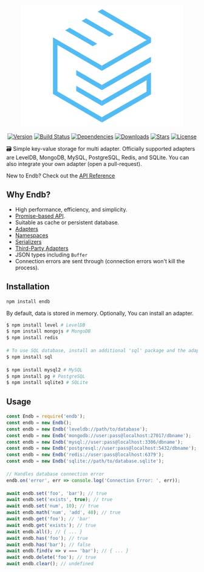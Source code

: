 <div align="center">
    <p>
        <a href="https://endb.js.org"><img src="docs/media/logo.png" alt="endb" /></a>
    </p>
    <p>
        <a href="https://www.npmjs.com/package/endb"><img src="https://badgen.net/npm/v/endb" alt="Version" /></a>
        <a href="https://travis-ci.org/chroventer/endb"><img src="https://travis-ci.org/chroventer/endb.svg?branch=master" alt="Build Status" /></a>
        <a href="https://david-dm.org/chroventer/endb"><img src="https://img.shields.io/david/chroventer/endb.svg?maxAge=3600" alt="Dependencies" /></a>
        <a href="https://www.npmjs.com/package/endb"><img src="https://badgen.net/npm/dt/endb" alt="Downloads" /></a>
        <a href="https://github.com/chroventer/endb"><img src="https://badgen.net/github/stars/chroventer/endb" alt="Stars" /></a>
        <a href="https://github.com/chroventer/endb/blob/master/LICENSE"><img src="https://badgen.net/github/license/chroventer/endb" alt="License" /></a>
    </p>
</div>

🗃 Simple key-value storage for multi adapter.
Officially supported adapters are LevelDB, MongoDB, MySQL, PostgreSQL, Redis, and SQLite.
You can also integrate your own adapter (open a pull-request).

New to Endb? Check out the [API Reference](https://endb.js.org)

## Why Endb?

- High performance, efficiency, and simplicity.
- [Promise-based API](#Usage).
- Suitable as cache or persistent database.
- [Adapters](#Usage)
- [Namespaces](https://endb.js.org/tutorial-Namespaces.html)
- [Serializers](https://endb.js.org/tutorial-Custom-Serializers.html)
- [Third-Party Adapters](https://endb.js.org/tutorial-Third-Party-Adapters.html)
- JSON types including `Buffer`
- Connection errors are sent through (connection errors won't kill the process).

## Installation

```bash
npm install endb
```

By default, data is stored in memory. Optionally, You can install an adapter.

```bash
$ npm install level # LevelDB
$ npm install mongojs # MongoDB
$ npm install redis

# To use SQL database, install an additional 'sql' package and the adapter
$ npm install sql

$ npm install mysql2 # MySQL
$ npm install pg # PostgreSQL
$ npm install sqlite3 # SQLite
```

## Usage

```javascript
const Endb = require('endb');
const endb = new Endb();
const endb = new Endb('leveldb://path/to/database');
const endb = new Endb('mongodb://user:pass@localhost:27017/dbname');
const endb = new Endb('mysql://user:pass@localhost:3306/dbname');
const endb = new Endb('postgresql://user:pass@localhost:5432/dbname');
const endb = new Endb('redis://user:pass@localhost:6379');
const endb = new Endb('sqlite://path/to/database.sqlite');

// Handles database connection error
endb.on('error', err => console.log('Connection Error: ', err));

await endb.set('foo', 'bar'); // true
await endb.set('exists', true); // true
await endb.set('num', 10); // true
await endb.math('num', 'add', 40); // true
await endb.get('foo'); // 'bar'
await endb.get('exists'); // true
await endb.all(); // { ... }
await endb.has('foo'); // true
await endb.has('bar'); // false
await endb.find(v => v === 'bar'); // { ... }
await endb.delete('foo'); // true
await endb.clear(); // undefined
```